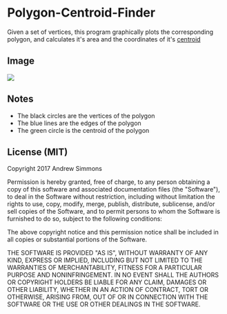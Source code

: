 # Polygon-Centroid-Finder
Given a set of vertices, this program graphically plots the corresponding polygon, and calculates it's area and the coordinates of it's [centroid](https://en.wikipedia.org/wiki/Centroid)

## Image
![](http://i.imgur.com/pb1B0VA.png)

## Notes
* The black circles are the vertices of the polygon
* The blue lines are the edges of the polygon
* The green circle is the  centroid of the polygon

## License (MIT)
Copyright 2017 Andrew Simmons

Permission is hereby granted, free of charge, to any person obtaining a copy of this software and associated documentation files (the "Software"), to deal in the Software without restriction, including without limitation the rights to use, copy, modify, merge, publish, distribute, sublicense, and/or sell copies of the Software, and to permit persons to whom the Software is furnished to do so, subject to the following conditions:

The above copyright notice and this permission notice shall be included in all copies or substantial portions of the Software.

THE SOFTWARE IS PROVIDED "AS IS", WITHOUT WARRANTY OF ANY KIND, EXPRESS OR IMPLIED, INCLUDING BUT NOT LIMITED TO THE WARRANTIES OF MERCHANTABILITY, FITNESS FOR A PARTICULAR PURPOSE AND NONINFRINGEMENT. IN NO EVENT SHALL THE AUTHORS OR COPYRIGHT HOLDERS BE LIABLE FOR ANY CLAIM, DAMAGES OR OTHER LIABILITY, WHETHER IN AN ACTION OF CONTRACT, TORT OR OTHERWISE, ARISING FROM, OUT OF OR IN CONNECTION WITH THE SOFTWARE OR THE USE OR OTHER DEALINGS IN THE SOFTWARE.